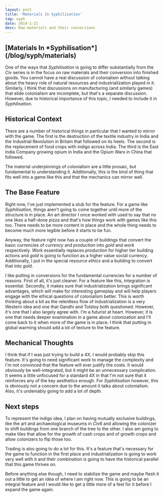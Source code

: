 ```yaml
---
layout: post
title: 'Materials In Syphilisation'
tag: syph
date: 2019-1-21
desc: Raw materials and their conversions
---
```

<h2>[Materials In *Syphilisation*](/blog/syph/materials)</h2>

One of the ways that *Syphilisation* is going to differ substantially from the *Civ* series is in the focus on raw materials and their conversion into finished goods. You cannot have a real discussion of colonialism without talking about the heavy role of natural resources and industrialization played in it. Similarly, I think that discussions on manufacturing (and similarly games) that elide colonialism are incomplete, but that's a separate discussion. However, due to historical importance of this topic, I needed to include it in *Syphilisation*.

## Historical Context

There are a number of historical things in particular that I wanted to mirror with the game. The first is the destruction of the textile industry in India and the Industrial Revolution in Britain that followed on its heels. The second is the replacement of food crops with indigo across India. The third is the East India Company growing opium in India and the Opium Wars in China that followed.


The material underpinnings of colonialism are a little prosaic, but fundamental to understanding it. Additionally, this is the kind of thing that fits well into a game like this and that the mechanics can mirror well.

## The Base Feature

Right now, I've just implemented a stub for the feature. For a game like *Syphilisation*, things aren't going to come together until more of the structure is in place. An art director I once worked with used to say that no one likes a half-done pizza and that's how things work with games like this too. There needs to be more content in place and the whole thing needs to become much more legible before it starts to be fun.


Anyway, the feature right now has a couple of buildings that convert the basic currencies of *currency* and *production* into *gold* and *work* respectively. *Work* essentially replaces *production* for higher tier building actions and *gold* is going to function as a higher value social currency. Additionally, I put in the special resource *ethics* and a building to convert that into *gold*.


I like putting in conversions for the fundamental currencies for a number of reasons. First of all, it's just cleaner. For a feature like this, integration is essential. Secondly, it makes sure that industrialization brings significant advantages, which will make for interesting gameplay and will help players engage with the ethical questions of colonialism better. This is worth thinking about a bit as the relentless flow of industrialization is a very Western idea and one that Gandhi and Tolstoy both questioned. However, it's one that I also largely agree with. I'm a futurist at heart. However, it is one that needs deeper examination in a game about colonization and I'll come back to it when more of the game is in place. I think that putting in global warming should add a lot of texture to the feature.

## Mechanical Thoughts

I think that if I was just trying to build a 4X, I would probably skip this feature. It's going to need significant work to manage the complexity and I'm not convinced that the feature will ever justify the costs. It would obviously be well-integrated, but it might be an unnecessary complication. It seems a little unfocused for a standard 4X in that I'm not sure that it reinforces any of the key aesthetics enough. For *Syphilisation* however, this is obviously not a concern due to the amount it talks about colonialism. Also, it's undeniably going to add a lot of depth.

## Next steps

To represent the indigo idea, I plan on having mutually exclusive buildings, like the art and archaeological museums in *Civ6* and allowing the colonizer to shift buildings from one branch of the tree to the other. I also am going to make tiles that allow for the growth of cash crops and of growth crops and allow colonizers to flip those too.


Trading is also going to do a lot for this. It's a feature that's necessary for the game to function in the first place and industrialization is going to work very well with it and their combination is going to have the historical parallel that this game thrives on.


Before anything else though, I need to stabilize the game and maybe flesh it out a little to get an idea of where I am right now. This is going to be an integral feature and I would like to get a little more of a feel for it before I expand the game again.

